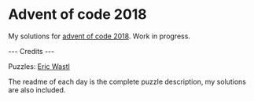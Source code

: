 # Advent of code 2018

My solutions for [advent of code 2018](https://adventofcode.com/2018). Work in progress.

--- Credits ---

Puzzles: [Eric Wastl](https://twitter.com/ericwastl)

The readme of each day is the complete puzzle description, my solutions are also included.
